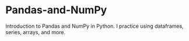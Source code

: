 # Pandas-and-NumPy
Introduction to Pandas and NumPy in Python. I practice using dataframes, series, arrays, and more.
